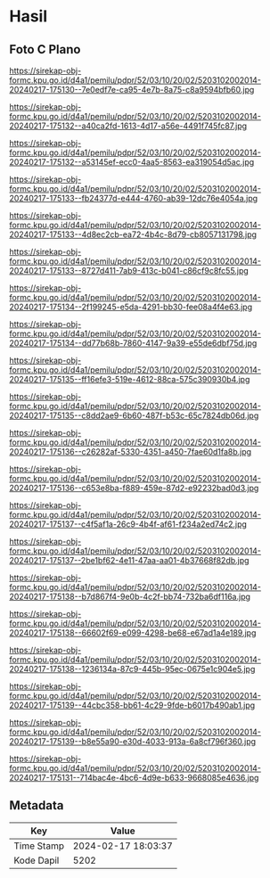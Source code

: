 # Hasil

## Foto C Plano

https://sirekap-obj-formc.kpu.go.id/d4a1/pemilu/pdpr/52/03/10/20/02/5203102002014-20240217-175130--7e0edf7e-ca95-4e7b-8a75-c8a9594bfb60.jpg

https://sirekap-obj-formc.kpu.go.id/d4a1/pemilu/pdpr/52/03/10/20/02/5203102002014-20240217-175132--a40ca2fd-1613-4d17-a56e-4491f745fc87.jpg

https://sirekap-obj-formc.kpu.go.id/d4a1/pemilu/pdpr/52/03/10/20/02/5203102002014-20240217-175132--a53145ef-ecc0-4aa5-8563-ea319054d5ac.jpg

https://sirekap-obj-formc.kpu.go.id/d4a1/pemilu/pdpr/52/03/10/20/02/5203102002014-20240217-175133--fb24377d-e444-4760-ab39-12dc76e4054a.jpg

https://sirekap-obj-formc.kpu.go.id/d4a1/pemilu/pdpr/52/03/10/20/02/5203102002014-20240217-175133--4d8ec2cb-ea72-4b4c-8d79-cb8057131798.jpg

https://sirekap-obj-formc.kpu.go.id/d4a1/pemilu/pdpr/52/03/10/20/02/5203102002014-20240217-175133--8727d411-7ab9-413c-b041-c86cf9c8fc55.jpg

https://sirekap-obj-formc.kpu.go.id/d4a1/pemilu/pdpr/52/03/10/20/02/5203102002014-20240217-175134--2f199245-e5da-4291-bb30-fee08a4f4e63.jpg

https://sirekap-obj-formc.kpu.go.id/d4a1/pemilu/pdpr/52/03/10/20/02/5203102002014-20240217-175134--dd77b68b-7860-4147-9a39-e55de6dbf75d.jpg

https://sirekap-obj-formc.kpu.go.id/d4a1/pemilu/pdpr/52/03/10/20/02/5203102002014-20240217-175135--ff16efe3-519e-4612-88ca-575c390930b4.jpg

https://sirekap-obj-formc.kpu.go.id/d4a1/pemilu/pdpr/52/03/10/20/02/5203102002014-20240217-175135--c8dd2ae9-6b60-487f-b53c-65c7824db06d.jpg

https://sirekap-obj-formc.kpu.go.id/d4a1/pemilu/pdpr/52/03/10/20/02/5203102002014-20240217-175136--c26282af-5330-4351-a450-7fae60d1fa8b.jpg

https://sirekap-obj-formc.kpu.go.id/d4a1/pemilu/pdpr/52/03/10/20/02/5203102002014-20240217-175136--c653e8ba-f889-459e-87d2-e92232bad0d3.jpg

https://sirekap-obj-formc.kpu.go.id/d4a1/pemilu/pdpr/52/03/10/20/02/5203102002014-20240217-175137--c4f5af1a-26c9-4b4f-af61-f234a2ed74c2.jpg

https://sirekap-obj-formc.kpu.go.id/d4a1/pemilu/pdpr/52/03/10/20/02/5203102002014-20240217-175137--2be1bf62-4e11-47aa-aa01-4b37668f82db.jpg

https://sirekap-obj-formc.kpu.go.id/d4a1/pemilu/pdpr/52/03/10/20/02/5203102002014-20240217-175138--b7d867f4-9e0b-4c2f-bb74-732ba6df116a.jpg

https://sirekap-obj-formc.kpu.go.id/d4a1/pemilu/pdpr/52/03/10/20/02/5203102002014-20240217-175138--66602f69-e099-4298-be68-e67ad1a4e189.jpg

https://sirekap-obj-formc.kpu.go.id/d4a1/pemilu/pdpr/52/03/10/20/02/5203102002014-20240217-175138--1236134a-87c9-445b-95ec-0675e1c904e5.jpg

https://sirekap-obj-formc.kpu.go.id/d4a1/pemilu/pdpr/52/03/10/20/02/5203102002014-20240217-175139--44cbc358-bb61-4c29-9fde-b6017b490ab1.jpg

https://sirekap-obj-formc.kpu.go.id/d4a1/pemilu/pdpr/52/03/10/20/02/5203102002014-20240217-175139--b8e55a90-e30d-4033-913a-6a8cf796f360.jpg

https://sirekap-obj-formc.kpu.go.id/d4a1/pemilu/pdpr/52/03/10/20/02/5203102002014-20240217-175131--714bac4e-4bc6-4d9e-b633-9668085e4636.jpg


## Metadata

| Key        | Value               |
| ---------- | ------------------- |
| Time Stamp | 2024-02-17 18:03:37 |
| Kode Dapil | 5202                |



